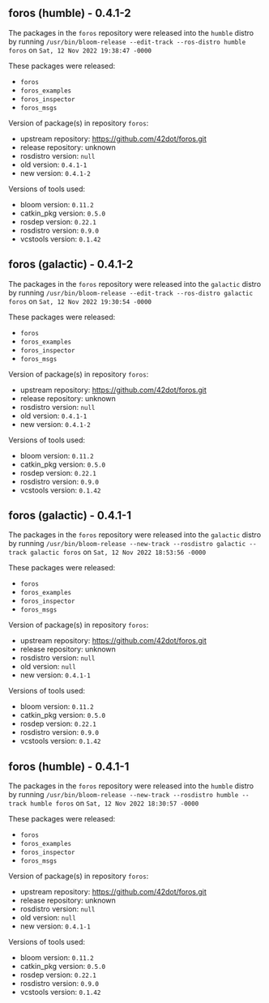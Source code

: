 ## foros (humble) - 0.4.1-2

The packages in the `foros` repository were released into the `humble` distro by running `/usr/bin/bloom-release --edit-track --ros-distro humble foros` on `Sat, 12 Nov 2022 19:38:47 -0000`

These packages were released:
- `foros`
- `foros_examples`
- `foros_inspector`
- `foros_msgs`

Version of package(s) in repository `foros`:

- upstream repository: https://github.com/42dot/foros.git
- release repository: unknown
- rosdistro version: `null`
- old version: `0.4.1-1`
- new version: `0.4.1-2`

Versions of tools used:

- bloom version: `0.11.2`
- catkin_pkg version: `0.5.0`
- rosdep version: `0.22.1`
- rosdistro version: `0.9.0`
- vcstools version: `0.1.42`


## foros (galactic) - 0.4.1-2

The packages in the `foros` repository were released into the `galactic` distro by running `/usr/bin/bloom-release --edit-track --ros-distro galactic foros` on `Sat, 12 Nov 2022 19:30:54 -0000`

These packages were released:
- `foros`
- `foros_examples`
- `foros_inspector`
- `foros_msgs`

Version of package(s) in repository `foros`:

- upstream repository: https://github.com/42dot/foros.git
- release repository: unknown
- rosdistro version: `null`
- old version: `0.4.1-1`
- new version: `0.4.1-2`

Versions of tools used:

- bloom version: `0.11.2`
- catkin_pkg version: `0.5.0`
- rosdep version: `0.22.1`
- rosdistro version: `0.9.0`
- vcstools version: `0.1.42`


## foros (galactic) - 0.4.1-1

The packages in the `foros` repository were released into the `galactic` distro by running `/usr/bin/bloom-release --new-track --rosdistro galactic --track galactic foros` on `Sat, 12 Nov 2022 18:53:56 -0000`

These packages were released:
- `foros`
- `foros_examples`
- `foros_inspector`
- `foros_msgs`

Version of package(s) in repository `foros`:

- upstream repository: https://github.com/42dot/foros.git
- release repository: unknown
- rosdistro version: `null`
- old version: `null`
- new version: `0.4.1-1`

Versions of tools used:

- bloom version: `0.11.2`
- catkin_pkg version: `0.5.0`
- rosdep version: `0.22.1`
- rosdistro version: `0.9.0`
- vcstools version: `0.1.42`


## foros (humble) - 0.4.1-1

The packages in the `foros` repository were released into the `humble` distro by running `/usr/bin/bloom-release --new-track --rosdistro humble --track humble foros` on `Sat, 12 Nov 2022 18:30:57 -0000`

These packages were released:
- `foros`
- `foros_examples`
- `foros_inspector`
- `foros_msgs`

Version of package(s) in repository `foros`:

- upstream repository: https://github.com/42dot/foros.git
- release repository: unknown
- rosdistro version: `null`
- old version: `null`
- new version: `0.4.1-1`

Versions of tools used:

- bloom version: `0.11.2`
- catkin_pkg version: `0.5.0`
- rosdep version: `0.22.1`
- rosdistro version: `0.9.0`
- vcstools version: `0.1.42`


